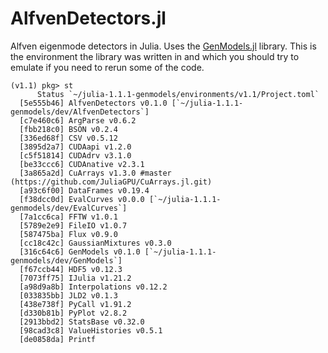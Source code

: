 # AlfvenDetectors.jl

Alfven eigenmode detectors in Julia. Uses the [GenModels.jl](https://github.com/vitskvara/GenModels.jl) library. This is the environment the library was written in and which you should try to emulate if you need to rerun some of the code.

```
(v1.1) pkg> st
      Status `~/julia-1.1.1-genmodels/environments/v1.1/Project.toml`
  [5e555b46] AlfvenDetectors v0.1.0 [`~/julia-1.1.1-genmodels/dev/AlfvenDetectors`]
  [c7e460c6] ArgParse v0.6.2
  [fbb218c0] BSON v0.2.4
  [336ed68f] CSV v0.5.12
  [3895d2a7] CUDAapi v1.2.0
  [c5f51814] CUDAdrv v3.1.0
  [be33ccc6] CUDAnative v2.3.1
  [3a865a2d] CuArrays v1.3.0 #master (https://github.com/JuliaGPU/CuArrays.jl.git)
  [a93c6f00] DataFrames v0.19.4
  [f38dcc0d] EvalCurves v0.0.0 [`~/julia-1.1.1-genmodels/dev/EvalCurves`]
  [7a1cc6ca] FFTW v1.0.1
  [5789e2e9] FileIO v1.0.7
  [587475ba] Flux v0.9.0
  [cc18c42c] GaussianMixtures v0.3.0
  [316c64c6] GenModels v0.1.0 [`~/julia-1.1.1-genmodels/dev/GenModels`]
  [f67ccb44] HDF5 v0.12.3
  [7073ff75] IJulia v1.21.2
  [a98d9a8b] Interpolations v0.12.2
  [033835bb] JLD2 v0.1.3
  [438e738f] PyCall v1.91.2
  [d330b81b] PyPlot v2.8.2
  [2913bbd2] StatsBase v0.32.0
  [98cad3c8] ValueHistories v0.5.1
  [de0858da] Printf 
```
